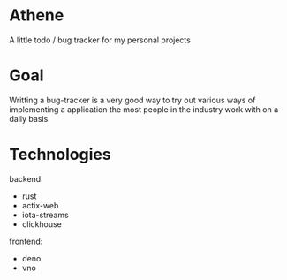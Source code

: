 # Athene
A little todo / bug tracker for my personal projects

# Goal
Writting a bug-tracker is a very good way to try out various ways of implementing a application the most people in the industry work with on a daily basis. 

# Technologies 
backend:
* rust
* actix-web
* iota-streams
* clickhouse

frontend:
* deno
* vno  		
